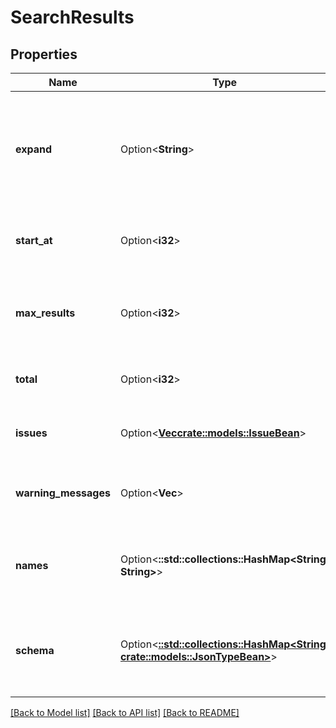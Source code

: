 # SearchResults

## Properties

Name | Type | Description | Notes
------------ | ------------- | ------------- | -------------
**expand** | Option<**String**> | Expand options that include additional search result details in the response. | [optional][readonly]
**start_at** | Option<**i32**> | The index of the first item returned on the page. | [optional][readonly]
**max_results** | Option<**i32**> | The maximum number of results that could be on the page. | [optional][readonly]
**total** | Option<**i32**> | The number of results on the page. | [optional][readonly]
**issues** | Option<[**Vec<crate::models::IssueBean>**](IssueBean.md)> | The list of issues found by the search. | [optional][readonly]
**warning_messages** | Option<**Vec<String>**> | Any warnings related to the JQL query. | [optional][readonly]
**names** | Option<**::std::collections::HashMap<String, String>**> | The ID and name of each field in the search results. | [optional][readonly]
**schema** | Option<[**::std::collections::HashMap<String, crate::models::JsonTypeBean>**](JsonTypeBean.md)> | The schema describing the field types in the search results. | [optional][readonly]

[[Back to Model list]](../README.md#documentation-for-models) [[Back to API list]](../README.md#documentation-for-api-endpoints) [[Back to README]](../README.md)


